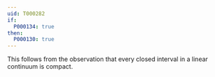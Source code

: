 ```yaml
---
uid: T000282
if:
  P000134: true
then:
  P000130: true
---
```


This follows from the observation that every closed interval in a linear continuum is compact.
